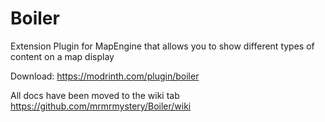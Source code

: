 # Boiler
Extension Plugin for MapEngine that allows you to show different types of content on a map display

Download:
https://modrinth.com/plugin/boiler

All docs have been moved to the wiki tab
https://github.com/mrmrmystery/Boiler/wiki
